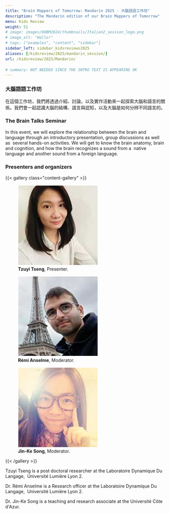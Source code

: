 ```yaml
---
title: "Brain Mappers of Tomorrow: Mandarin 2025 - 大腦語語工作坊"
description: "The Mandarin edition of our Brain Mappers of Tomorrow"
menu: Kids Review
weight: 51
# image: images/OHBM2024/thumbnails/Italian2_session_logo.png
# image_alt: "Hello!"
# tags: ["examples", "content", "sidebar"]
sidebar_left: sidebar_kidsreviews2025
aliases: [/kidsreview/2025/mandarin_session/]
url: /kidsreview/2025/Mandarin/ 

# summary: NOT NEEDED SINCE THE INTRO TEXT IS APPEARING OK
---
```


### 大腦語語工作坊
在這個工作坊，我們將透過介紹、討論，以及實作活動來一起探索大腦和語言的關係。我們會一起認識大腦的結構、語言與認知，以及大腦是如何分辨不同語言的。


### The Brain Talks Seminar

In this event, we will explore the relationship between the brain and language through an introductory presentation, group discussions as well as 
several hands-on activities. We will get to know the brain anatomy, brain and cognition, and how the brain recognizes a sound from a 
native language and another sound from a foreign language.

### Presenters and organizers

{{< gallery class="content-gallery" >}}
  <figure>
    <img style="margin: 0.1em; width: 250px; height: 250px; object-fit: cover;" src="/images/OHBM2025/BMT/TSENG.jpg" alt="Tzuyi Tseng">
    <figcaption>
      <b>Tzuyi Tseng</b>, Presenter.
    </figcaption>
  </figure>
  <figure>
    <img style="margin: 0.1em; width: 250px; height: 250px; object-fit: cover;" src="/images/OHBM2025/BMT/ANSELME.jpg" alt="Rémi Anselme">
    <figcaption>
      <b>Rémi Anselme</b>, Moderator.
    </figcaption>
  </figure>
  <figure>
    <img style="margin: 0.1em; width: 250px; height: 250px; object-fit: cover;" src="/images/OHBM2025/BMT/SONG.jpg" alt="Jin-Ke Song">
    <figcaption>
      <b>Jin-Ke Song</b>, Moderator.
    </figcaption>
  </figure>
{{< /gallery >}}

Tzuyi Tseng is a post doctoral researcher at the Laboratoire Dynamique Du Langage,  Université Lumière Lyon 2.

Dr. Rémi Anselme is a Research officer at the Laboratoire Dynamique Du Langage,  Université Lumière Lyon 2.

Dr. Jin-Ke Song is a teaching and research associate at the Université Côte d'Azur.
